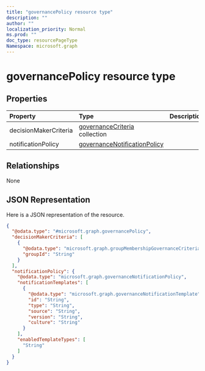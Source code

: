 ```yaml
---
title: "governancePolicy resource type"
description: ""
author: ""
localization_priority: Normal
ms.prod: ""
doc_type: resourcePageType
Namespace: microsoft.graph
---
```



# governancePolicy resource type



## Properties
|Property|Type|Description|
|:---|:---|:---|
|decisionMakerCriteria|[governanceCriteria](../resources/governanceCriteria.md) collection||
|notificationPolicy|[governanceNotificationPolicy](../resources/governanceNotificationPolicy.md)||

## Relationships
None

## JSON Representation
Here is a JSON representation of the resource.
<!-- {
  "blockType": "resource",
  "@odata.type": "microsoft.graph.governancePolicy"
}
-->
``` json
{
  "@odata.type": "#microsoft.graph.governancePolicy",
  "decisionMakerCriteria": [
    {
      "@odata.type": "microsoft.graph.groupMembershipGovernanceCriteria",
      "groupId": "String"
    }
  ],
  "notificationPolicy": {
    "@odata.type": "microsoft.graph.governanceNotificationPolicy",
    "notificationTemplates": [
      {
        "@odata.type": "microsoft.graph.governanceNotificationTemplate",
        "id": "String",
        "type": "String",
        "source": "String",
        "version": "String",
        "culture": "String"
      }
    ],
    "enabledTemplateTypes": [
      "String"
    ]
  }
}
```


